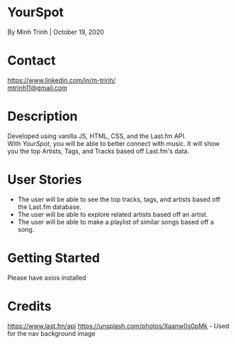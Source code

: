 
# YourSpot
 By Minh Trinh | October 19, 2020  


# Contact
https://www.linkedin.com/in/m-trinh/  
mtrinh11@gmail.com


# Description
Developed using vanilla JS, HTML, CSS, and the Last.fm API.  
With *YourSpot*, you will be able to better connect with  music. It will show you the top Artists, Tags, and Tracks based off Last.fm's data.


# User Stories
* The user will be able to see the top tracks, tags, and artists based off the Last.fm database.
* The user will be able to explore related artists based off an artist.
* The user will be able to make a playlist of similar songs based off a song.


# Getting Started
Please have axios installed 

# Credits
https://www.last.fm/api
https://unsplash.com/photos/Xaanw0s0pMk - Used for the nav background image